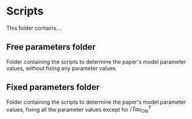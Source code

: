 # Scripts
This folder contains.... 





## Free parameters folder

Folder containing the scripts to determine the paper's model parameter values, without fixing any parameter values

## Fixed parameters folder

Folder containing the scripts to determine the paper's model parameter values, fixing all the parameter values except for $/Tau_{ON}^Y$
